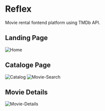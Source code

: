 # Reflex

Movie rental fontend platform using TMDb API. 

## Landing Page
<img src="https://i.ibb.co/c1zdCGd/Home.jpg" alt="Home" border="0">

## Cataloge Page
<img src="https://i.ibb.co/C0Xyjc5/Catalog.jpg" alt="Catalog" border="0">
<img src="https://i.ibb.co/Q8FV7yB/Movie-Search.jpg" alt="Movie-Search" border="0">

## Movie Details
<img src="https://i.ibb.co/6NXbDfc/Movie-Details.jpg" alt="Movie-Details" border="0">
